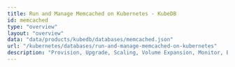```yaml
---
title: Run and Manage Memcached on Kubernetes - KubeDB
id: memcached
type: "overview"
layout: "overview"
data: "data/products/kubedb/databases/memcached.json"
url: "/kubernetes/databases/run-and-manage-memcached-on-kubernetes"
description: "Provision, Upgrade, Scaling, Volume Expansion, Monitor, Backup & Restore, Security for Memcached Databases in Kubernetes on any Public & Private Cloud"
---
```


